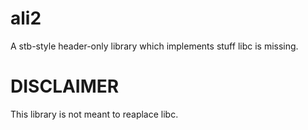 # ali2
A stb-style header-only library which implements stuff libc is missing.

# DISCLAIMER
This library is not meant to reaplace libc.
